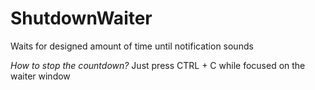 # ShutdownWaiter
Waits for designed amount of time until notification sounds

<i>How to stop the countdown?</i>
Just press CTRL + C while focused on the waiter window
